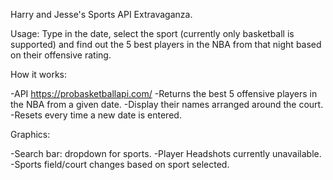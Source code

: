 Harry and Jesse's Sports API Extravaganza.


Usage: 
Type in the date, select the sport (currently only basketball is supported) and find out the 5 best players in the NBA from that night based on their offensive rating. 


How it works: 


-API https://probasketballapi.com/
-Returns the best 5 offensive players in the NBA from a given date.
-Display their names arranged around the court.
-Resets every time a new date is entered.

Graphics:

-Search bar: dropdown for sports.
-Player Headshots currently unavailable.
-Sports field/court changes based on sport selected. 

